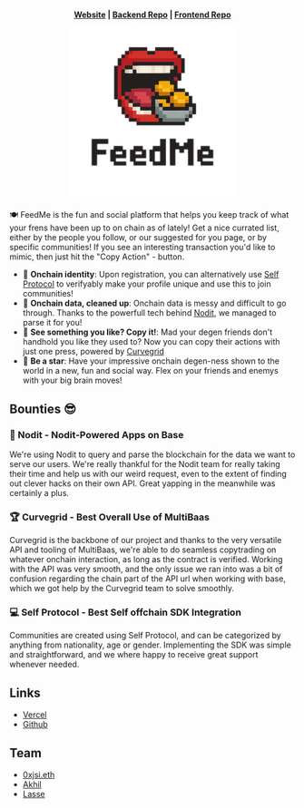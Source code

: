 <h4 align="center">
  <a href="https://sloths-warsaw.vercel.app/">Website</a> |
  <a href="https://github.com/degenesis-feed/backend">Backend Repo</a> |
  <a href="https://github.com/degenesis-feed/frontend">Frontend Repo</a>
  <p align="center">
    <img src="./assets/FeedMe.png" alt="Logo" width="300" height="auto">
  </p>
</h4>

🍽️ FeedMe is the fun and social platform that helps you keep track of what your frens have been up to on chain as of lately! Get a nice currated list, either by the people you follow, or our suggested for you page, or by specific communities! If you see an interesting transaction you'd like to mimic, then just hit the "Copy Action" - button. 

- 💃 **Onchain identity**: Upon registration, you can alternatively use [Self Protocol](https://self.xyz/) to verifyably make your profile unique and use this to join communities!
- 🧹 **Onchain data, cleaned up**: Onchain data is messy and difficult to go through. Thanks to the powerfull tech behind [Nodit](https://nodit.io), we managed to parse it for you!
- 🔎 **See something you like? Copy it!**: Mad your degen friends don't handhold you like they used to? Now you can copy their actions with just one press, powered by [Curvegrid](https://www.curvegrid.com)
- 💅 **Be a star**: Have your impressive onchain degen-ness shown to the world in a new, fun and social way. Flex on your friends and enemys with your big brain moves!

## Bounties 😎

### 💪 Nodit - Nodit-Powered Apps on Base
We're using Nodit to query and parse the blockchain for the data we want to serve our users. We're really thankful for the Nodit team for really taking their time and help us with our weird request, even to the extent of finding out clever hacks on their own API. Great yapping in the meanwhile was certainly a plus.

### 🏆 Curvegrid - Best Overall Use of MultiBaas
Curvegrid is the backbone of our project and thanks to the very versatile API and tooling of MultiBaas, we're able to do seamless copytrading on whatever onchain interaction, as long as the contract is verified. Working with the API was very smooth, and the only issue we ran into was a bit of confusion regarding the chain part of the API url when working with base, which we got help by the Curvegrid team to solve smoothly.

### 💻 Self Protocol - Best Self offchain SDK Integration
Communities are created using Self Protocol, and can be categorized by anything from nationality, age or gender. Implementing the SDK was simple and straightforward, and we where happy to receive great support whenever needed.

## Links

- [Vercel](https://sloths-warsaw.vercel.app/)
- [Github](https://github.com/degenesis-feed)

## Team

- [0xjsi.eth](https://x.com/0xjsieth)
- [Akhil](https://x.com/akhilnanavati)
- [Lasse](https://x.com/VitalikButerin)
